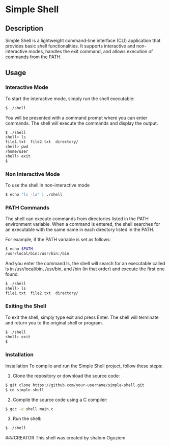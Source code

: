 # Simple Shell


## Description

Simple Shell is a lightweight command-line interface (CLI) application that provides basic shell functionalities. It supports interactive and non-interactive modes, handles the exit command, and allows execution of commands from the PATH.

## Usage

### Interactive Mode

To start the interactive mode, simply run the shell executable:
```bash
$ ./shell
```

You will be presented with a command prompt where you can enter commands. The shell will execute the commands and display the output.

```bash
$ ./shell
shell> ls
file1.txt  file2.txt  directory/
shell> pwd
/home/user
shell> exit
$
```

### Non Interactive Mode

To use the shell in non-interactive mode

```bash
$ echo "ls -la" | ./shell
```

### PATH Commands

The shell can execute commands from directories listed in the PATH environment variable. When a command is entered, the shell searches for an executable with the same name in each directory listed in the PATH.

For example, if the PATH variable is set as follows:

```bash
$ echo $PATH
/usr/local/bin:/usr/bin:/bin
```

And you enter the command ls, the shell will search for an executable called ls in /usr/local/bin, /usr/bin, and /bin (in that order) and execute the first one found.

```bash
$ ./shell
shell> ls
file1.txt  file2.txt  directory/
```

### Exiting the Shell

To exit the shell, simply type exit and press Enter. The shell will terminate and return you to the original shell or program.

```bash
$ ./shell
shell> exit
$
```

### Installation

Installation
To compile and run the Simple Shell project, follow these steps:

1. Clone the repository or download the source code:

```bash
$ git clone https://github.com/your-username/simple-shell.git
$ cd simple-shell
```

2. Compile the source code using a C compiler:

```bash
$ gcc -o shell main.c
```

3. Run the shell:

```bash
$ ./shell
```

###CREATOR
This shell was created by shalom Ogoziem

